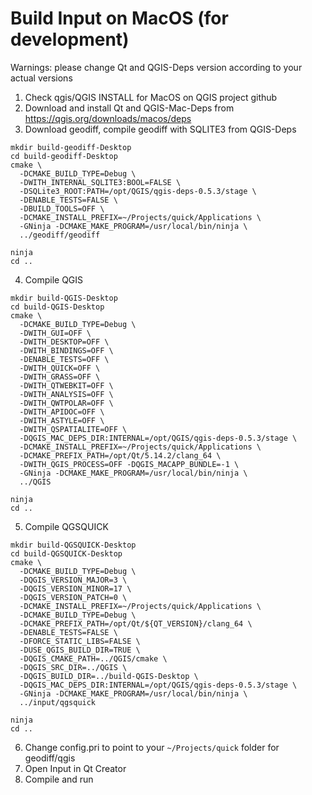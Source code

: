 # Build Input on MacOS (for development)

Warnings: please change Qt and QGIS-Deps version according to your actual versions

1. Check qgis/QGIS INSTALL for MacOS on QGIS project github
2. Download and install Qt and QGIS-Mac-Deps from https://qgis.org/downloads/macos/deps
3. Download geodiff, compile geodiff with SQLITE3 from QGIS-Deps
```
mkdir build-geodiff-Desktop
cd build-geodiff-Desktop
cmake \
  -DCMAKE_BUILD_TYPE=Debug \
  -DWITH_INTERNAL_SQLITE3:BOOL=FALSE \
  -DSQLite3_ROOT:PATH=/opt/QGIS/qgis-deps-0.5.3/stage \
  -DENABLE_TESTS=FALSE \
  -DBUILD_TOOLS=OFF \
  -DCMAKE_INSTALL_PREFIX=~/Projects/quick/Applications \
  -GNinja -DCMAKE_MAKE_PROGRAM=/usr/local/bin/ninja \
  ../geodiff/geodiff
 
ninja
cd ..
```

4. Compile QGIS 
```
mkdir build-QGIS-Desktop
cd build-QGIS-Desktop
cmake \
  -DCMAKE_BUILD_TYPE=Debug \
  -DWITH_GUI=OFF \
  -DWITH_DESKTOP=OFF \
  -DWITH_BINDINGS=OFF \
  -DENABLE_TESTS=OFF \
  -DWITH_QUICK=OFF \
  -DWITH_GRASS=OFF \
  -DWITH_QTWEBKIT=OFF \
  -DWITH_ANALYSIS=OFF \
  -DWITH_QWTPOLAR=OFF \
  -DWITH_APIDOC=OFF \
  -DWITH_ASTYLE=OFF \
  -DWITH_QSPATIALITE=OFF \
  -DQGIS_MAC_DEPS_DIR:INTERNAL=/opt/QGIS/qgis-deps-0.5.3/stage \
  -DCMAKE_INSTALL_PREFIX=~/Projects/quick/Applications \
  -DCMAKE_PREFIX_PATH=/opt/Qt/5.14.2/clang_64 \
  -DWITH_QGIS_PROCESS=OFF -DQGIS_MACAPP_BUNDLE=-1 \
  -GNinja -DCMAKE_MAKE_PROGRAM=/usr/local/bin/ninja \
  ../QGIS

ninja
cd ..
```

5. Compile QGSQUICK 
```
mkdir build-QGSQUICK-Desktop
cd build-QGSQUICK-Desktop
cmake \
  -DCMAKE_BUILD_TYPE=Debug \
  -DQGIS_VERSION_MAJOR=3 \
  -DQGIS_VERSION_MINOR=17 \
  -DQGIS_VERSION_PATCH=0 \
  -DCMAKE_INSTALL_PREFIX=~/Projects/quick/Applications \
  -DCMAKE_BUILD_TYPE=Debug \
  -DCMAKE_PREFIX_PATH=/opt/Qt/${QT_VERSION}/clang_64 \
  -DENABLE_TESTS=FALSE \
  -DFORCE_STATIC_LIBS=FALSE \
  -DUSE_QGIS_BUILD_DIR=TRUE \
  -DQGIS_CMAKE_PATH=../QGIS/cmake \
  -DQGIS_SRC_DIR=../QGIS \
  -DQGIS_BUILD_DIR=../build-QGIS-Desktop \
  -DQGIS_MAC_DEPS_DIR:INTERNAL=/opt/QGIS/qgis-deps-0.5.3/stage \
  -GNinja -DCMAKE_MAKE_PROGRAM=/usr/local/bin/ninja \
  ../input/qgsquick

ninja
cd ..
```

6. Change config.pri to point to your `~/Projects/quick` folder for geodiff/qgis
7. Open Input in Qt Creator
8. Compile and run
